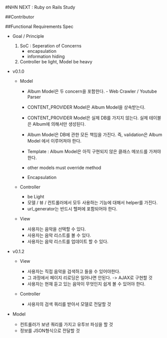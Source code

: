 #NHN NEXT : Ruby on Rails Study

##Contributor

##Functional Requirements Spec
- Goal / Principle
  1. SoC : Seperation of Concerns
      - encapsulation
      - information hiding
  2. Controller be light, Model be heavy

- v0.1.0
  - Model
    - Album Model은 두 concern을 포함한다. 
               - Web Crawler / Youtube Parser

    - CONTENT_PROVIDER Model은 Album Model을 상속받는다.
    - CONTENT_PROVIDER Model은 실제 DB를 가지지 않는다. 실제 테이블은 Album에 의해서만 생성된다.

    - Album Model은 DB에 관한 모든 책임을 가진다. 즉, validation은 Album Model 에서 이루어져야 한다. 
    - Template : Album Model은 아직 구현되지 않은 클래스 메쏘드를 가져야 한다.
    - other models must override method

    - Encapsulation 

  - Controller 
    - be Light
    - 모델 / 뷰 / 컨트롤러에서 모두 사용하는 기능에 대해서 helper를 가진다.
    - url_generator는 반드시 헬퍼에 포함되어야 한다.

  - View
    - 사용자는 음악을 선택할 수 있다.
    - 사용자는 음악 리스트를 볼 수 있다.
    - 사용자는 음악 리스트를 업데이트 할 수 있다.


- v0.1.2
  - View
    - 사용자는 직접 음악을 검색하고 들을 수 있어야한다.
    - 그 과정에서 페이지 리로딩은 일어나면 안된다. -> AJAX로 구현할 것
    - 사용자는 현재 듣고 있는 음악이 무엇인지 쉽게 볼 수 있어야 한다.

  - Controller
    - 사용자의 검색 쿼리를 받아서 모델로 전달할 것

 - Model
    - 컨트롤러가 보낸 쿼리를 가지고 유투브 파싱을 할 것
    - 정보를 JSON형식으로 전달할 것


